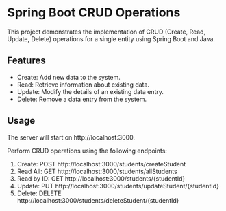 # Spring Boot CRUD Operations

This project demonstrates the implementation of CRUD (Create, Read, Update, Delete) operations for a single entity using Spring Boot and Java.

## Features

- Create: Add new data to the system.
- Read: Retrieve information about existing data.
- Update: Modify the details of an existing data entry.
- Delete: Remove a data entry from the system.

## Usage

The server will start on http://localhost:3000.

Perform CRUD operations using the following endpoints:
1. Create: POST http://localhost:3000/students/createStudent
2. Read All: GET http://localhost:3000/students/allStudents
3. Read by ID: GET http://localhost:3000/students/{studentId}
4. Update: PUT http://localhost:3000/students/updateStudent/{studentId}
5. Delete: DELETE http://localhost:3000/students/deleteStudent/{studentId}

